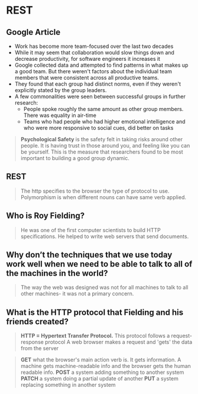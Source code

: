 # REST

## Google Article

* Work has become more team-focused over the last two decades
* While it may seem that collaboration would slow things down and decrease productivity, for software engineers it increases it
* Google collected data and attempted to find patterns in what makes up a good team. But there weren't factors about the individual team members that were consistent across all productive teams.
* They found that each group had distinct norms, even if they weren't explicitly stated by the group leaders.
* A few commonalities were seen between successful groups in further research:
   * People spoke roughly the same amount as other group members. There was equality in air-time
   * Teams who had people who had higher emotional intelligence and who were more responsive to social cues, did better on tasks

> **Psychological Safety** is the safety felt in taking risks around other people. It is having trust in those around you, and feeling like you can be yourself. This is the measure that researchers found to be most important to building a good group dynamic.

## REST

> The http specifies to the browser the type of protocol to use. Polymorphism is when different nouns can have same verb applied.

## Who is Roy Fielding?

> He was one of the first computer scientists to build HTTP specifications. He helped to write web servers that send documents.

## Why don’t the techniques that we use today work well when we need to be able to talk to all of the machines in the world?

> The way the web was designed was not for all machines to talk to all other machines- it was not a primary concern.

## What is the HTTP protocol that Fielding and his friends created?

> **HTTP = Hypertext Transfer Protocol.** This protocol follows a request-response protocol A web browser makes a request and 'gets' the data from the server

> **GET** what the browser's main action verb is. It gets information. A machine gets machine-readable info and the browser gets the human readable info. **POST** a system adding something to another system **PATCH** a system doing a partial update of another **PUT** a system replacing something in another system